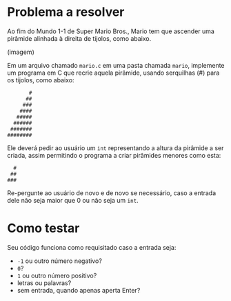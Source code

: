 # Problema a resolver
Ao fim do Mundo 1-1 de Super Mario Bros., Mario tem que ascender uma pirâmide alinhada à direita de tijolos, como abaixo.

(imagem)

Em um arquivo chamado `mario.c` em uma pasta chamada `mario`, implemente um programa em C que recrie aquela pirâmide, usando serquilhas (#) para os tijolos, como abaixo:

```
       #
      ##
     ###
    ####
   #####
  ######
 #######
########
```
Ele deverá pedir ao usuário um `int` representando a altura da pirâmide a ser criada, assim permitindo o programa a criar pirâmides menores como esta:
```
  #
 ##
###
```
Re-pergunte ao usuário de novo e de novo se necessário, caso a entrada dele não seja maior que 0 ou não seja um `int`.

# Como testar
Seu código funciona como requisitado caso a entrada seja:
- `-1` ou outro número negativo?
- `0`?
- `1` ou outro número positivo?
- letras ou palavras?
- sem entrada, quando apenas aperta Enter?